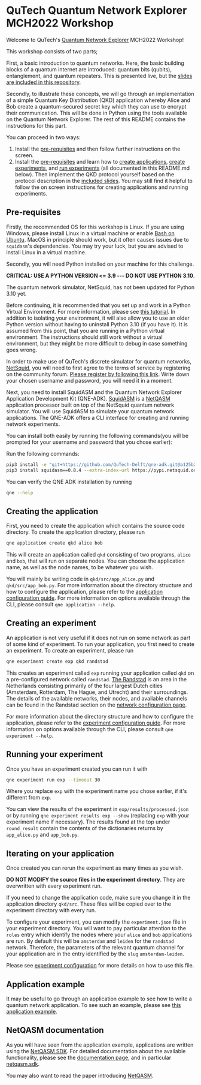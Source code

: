 # QuTech Quantum Network Explorer MCH2022 Workshop

Welcome to QuTech's [Quantum Network Explorer](https://www.quantum-network.com/) MCH2022 Workshop!

This workshop consists of two parts;

First, a basic introduction to quantum networks. Here, the basic building blocks of a quantum
internet are introduced: quantum bits (qubits), entanglement, and quantum repeaters. This is
presented live, but the [slides are included in this repository](2022-07-23---mch.pptx).

Secondly, to illustrate these concepts, we will go through an implementation of a simple Quantum Key
Distribution (QKD) application whereby Alice and Bob create a quantum-secured secret key which they
can use to encrypt their communication. This will be done in Python using the tools available on the
Quantum Network Explorer. The rest of this README contains the instructions for this part.

You can proceed in two ways:
1. Install the [pre-requisites](#pre-requisites) and then follow further instructions on the screen.
2. Install the [pre-requisites](#pre-requisites) and learn how to [create
   applications](#creating-the-application), [create experiments](#creating-an-experiment), and [run
   experiments](#running-your-experiment) (all documented in this README.md below). Then implement
   the QKD protocol yourself based on the protocol description in the [included
   slides](2022-07-23---mch.pptx). You may still find it helpful to follow the on screen
   instructions for creating applications and running experiments.

## Pre-requisites

Firstly, the recommended OS for this workshop is Linux. If you are using Windows, please install
Linux in a virtual machine or enable [Bash on
Ubuntu](https://docs.microsoft.com/en-us/windows/wsl/). MacOS in principle should work, but it often
causes issues due to `squidasm`'s dependencies. You may try your luck, but you are advised to
install Linux in a virtual machine.

Secondly, you will need Python installed on your machine for this challenge.

**CRITICAL: USE A PYTHON VERSION <= 3.9 --- DO NOT USE PYTHON 3.10**.

The quantum network simulator, NetSquid, has not been updated for Python 3.10 yet.

Before continuing, it is recommended that you set up and work in a Python Virtual Environment. For
more information, please see [this tutorial](https://docs.python.org/3/tutorial/venv.html). In
addition to isolating your environment, it will also allow you to use an older Python version
without having to uninstall Python 3.10 (if you have it). It is assumed from this point, that you
are running in a Python virtual environment. The instructions should still work without a virtual
environment, but they might be more difficult to debug in case something goes wrong.

In order to make use of QuTech's discrete simulator for quantum networks,
[NetSquid](https://netsquid.org/), you will need to first agree to the terms of service by
registering on the community forum. [Please register by following this
link](https://forum.netsquid.org/ucp.php?mode=register). Write down your chosen username and
password, you will need it in a moment.

Next, you need to install SquidASM and the Quantum Network Explorer Application Development Kit
(QNE-ADK). [SquidASM](https://github.com/QuTech-Delft/squidasm) is a
[NetQASM](https://github.com/QuTech-Delft/netqasm) application processor built on top of the
NetSquid quantum network simulator. You will use SquidASM to simulate your quantum network
applications. The QNE-ADK offers a CLI interface for creating and running network experiments.

You can install both easily by running the following commands(you will be prompted for your username
and password that you chose earlier):

Run the following commands:

```sh
pip3 install -e "git+https://github.com/QuTech-Delft/qne-adk.git@a125b2d27f1e5fef2822329cf824b18e22e9d00e#egg=qne-adk"
pip3 install squidasm==0.8.4 --extra-index-url https://pypi.netsquid.org
```

You can verify the QNE ADK installation by running

``` sh
qne --help
```

## Creating the application

First, you need to create the application which contains the source code directory. To create the
application directory, please run

``` sh
qne application create qkd alice bob
```

This will create an application called `qkd` consisting of two programs, `alice` and `bob`, that
will run on separate nodes. You can choose the application name, as well as the node names, to be
whatever you wish.

You will mainly be writing code in `qkd/src/app_alice.py` and `qkd/src/app_bob.py`. For more
information about the directory structure and how to configure the application, please refer to the
[application configuration
guide](https://www.quantum-network.com/knowledge-base/application-configuration/). For more
information on options available through the CLI, please consult `qne application --help`.

## Creating an experiment

An application is not very useful if it does not run on some network as part of some kind of
experiment. To run your application, you first need to create an experiment. To create an
experiment, please run

``` sh
qne experiment create exp qkd randstad
```

This creates an experiment called `exp` running your application called `qkd` on a pre-configured
network called `randstad`. [The Randstad](https://en.wikipedia.org/wiki/Randstad) is an area in the
Netherlands consisting primarily of the four largest Dutch cities (Amsterdam, Rotterdam, The Hague,
and Utrecht) and their surroundings. The details of the available networks, their nodes, and
available channels can be found in the Randstad section on the [network configuration
page](https://www.quantum-network.com/knowledge-base/network-information/).

For more information about the directory structure and how to configure the application, please
refer to the [experiment configuration
guide](https://www.quantum-network.com/knowledge-base/experiment-configuration/). For more
information on options available through the CLI, please consult `qne experiment --help`.

## Running your experiment

Once you have an experiment created you can run it with

``` sh
qne experiment run exp --timeout 30
```

Where you replace `exp` with the experiment name you chose earlier, if it's different from `exp`.

You can view the results of the experiment in `exp/results/processed.json` or by running `qne
experiment results exp --show` (replacing `exp` with your experiment name if necessary). The results
found at the top under `round_result` contain the contents of the dictionaries returns by
`app_alice.py` and `app_bob.py`.

## Iterating on your application

Once created you can rerun the experiment as many times as you wish.

**DO NOT MODIFY the source files in the experiment directory**. They are overwritten with every
experiment run.

If you need to change the application code, make sure you change it in the application directory
`qkd/src`. These files will be copied over to the experiment directory with every run.

To configure your experiment, you can modify the `experiment.json` file in your experiment
directory. You will want to pay particular attention to the `roles` entry which identify the nodes
where your `alice` and `bob` applications are run. By default this will be `amsterdam` and `leiden`
for the `randstad` network. Therefore, the parameters of the relevant quantum channel for your
application are in the entry identified by the `slug` `amsterdam-leiden`.

Please see [experiment
configuration](https://www.quantum-network.com/knowledge-base/experiment-configure/) for more
details on how to use this file.

## Application example

It may be useful to go through an application example to see how to write a quantum network
application. To see such an example, please see [this application
example](https://www.quantum-network.com/knowledge-base/application-example/).

## NetQASM documentation

As you will have seen from the application example, applications are written using the [NetQASM
SDK](https://github.com/QuTech-Delft/netqasm). For detailed documentation about the available
functionality, please see the [documentation page](https://netqasm.readthedocs.io/en/latest/), and
in particular [netqasm.sdk](https://netqasm.readthedocs.io/en/latest/netqasm.sdk.html).

You may also want to read the paper introducing [NetQASM](https://arxiv.org/abs/2111.09823).
